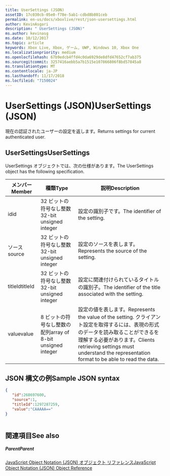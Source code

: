 ```yaml
---
title: UserSettings (JSON)
assetID: 17c030cb-05e0-f78e-5ab1-cdbd8b801ceb
permalink: en-us/docs/xboxlive/rest/json-usersettings.html
author: KevinAsgari
description: " UserSettings (JSON)"
ms.author: kevinasg
ms.date: 10/12/2017
ms.topic: article
keywords: Xbox Live, Xbox, ゲーム, UWP, Windows 10, Xbox One
ms.localizationpriority: medium
ms.openlocfilehash: 67b9edcb4ffd4c0da6929de8dfd47652cf7ab375
ms.sourcegitcommit: 3257416aebb5a7b1515e107866806f8bd57845a8
ms.translationtype: MT
ms.contentlocale: ja-JP
ms.lasthandoff: 11/17/2018
ms.locfileid: "7150024"
---
```

# <a name="usersettings-json"></a><span data-ttu-id="6db9a-104">UserSettings (JSON)</span><span class="sxs-lookup"><span data-stu-id="6db9a-104">UserSettings (JSON)</span></span>
<span data-ttu-id="6db9a-105">現在の認証されたユーザーの設定を返します。</span><span class="sxs-lookup"><span data-stu-id="6db9a-105">Returns settings for current authenticated user.</span></span> 
<a id="ID4EN"></a>

 
## <a name="usersettings"></a><span data-ttu-id="6db9a-106">UserSettings</span><span class="sxs-lookup"><span data-stu-id="6db9a-106">UserSettings</span></span>
 
<span data-ttu-id="6db9a-107">UserSettings オブジェクトでは、次の仕様があります。</span><span class="sxs-lookup"><span data-stu-id="6db9a-107">The UserSettings object has the following specification.</span></span>
 
| <span data-ttu-id="6db9a-108">メンバー</span><span class="sxs-lookup"><span data-stu-id="6db9a-108">Member</span></span>| <span data-ttu-id="6db9a-109">種類</span><span class="sxs-lookup"><span data-stu-id="6db9a-109">Type</span></span>| <span data-ttu-id="6db9a-110">説明</span><span class="sxs-lookup"><span data-stu-id="6db9a-110">Description</span></span>| 
| --- | --- | --- | 
| <span data-ttu-id="6db9a-111">id</span><span class="sxs-lookup"><span data-stu-id="6db9a-111">id</span></span>| <span data-ttu-id="6db9a-112">32 ビットの符号なし整数</span><span class="sxs-lookup"><span data-stu-id="6db9a-112">32-bit unsigned integer</span></span>| <span data-ttu-id="6db9a-113">設定の識別子です。</span><span class="sxs-lookup"><span data-stu-id="6db9a-113">The identifier of the setting.</span></span>| 
| <span data-ttu-id="6db9a-114">ソース</span><span class="sxs-lookup"><span data-stu-id="6db9a-114">source</span></span>| <span data-ttu-id="6db9a-115">32 ビットの符号なし整数</span><span class="sxs-lookup"><span data-stu-id="6db9a-115">32-bit unsigned integer</span></span>| <span data-ttu-id="6db9a-116">設定のソースを表します。</span><span class="sxs-lookup"><span data-stu-id="6db9a-116">Represents the source of the setting.</span></span> | 
| <span data-ttu-id="6db9a-117">titleId</span><span class="sxs-lookup"><span data-stu-id="6db9a-117">titleId</span></span>| <span data-ttu-id="6db9a-118">32 ビットの符号なし整数</span><span class="sxs-lookup"><span data-stu-id="6db9a-118">32-bit unsigned integer</span></span>| <span data-ttu-id="6db9a-119">設定に関連付けられているタイトルの識別子。</span><span class="sxs-lookup"><span data-stu-id="6db9a-119">The identifier of the title associated with the setting.</span></span> | 
| <span data-ttu-id="6db9a-120">value</span><span class="sxs-lookup"><span data-stu-id="6db9a-120">value</span></span>| <span data-ttu-id="6db9a-121">8 ビットの符号なし整数の配列</span><span class="sxs-lookup"><span data-stu-id="6db9a-121">array of 8-bit unsigned integer</span></span>| <span data-ttu-id="6db9a-122">設定の値を表します。</span><span class="sxs-lookup"><span data-stu-id="6db9a-122">Represents the value of the setting.</span></span> <span data-ttu-id="6db9a-123">クライアント設定を取得するには、表現の形式のデータを読み取ることができるを理解する必要があります。</span><span class="sxs-lookup"><span data-stu-id="6db9a-123">Clients retrieving settings must understand the representation format to be able to read the data.</span></span> | 
  
<a id="ID4EJC"></a>

 
## <a name="sample-json-syntax"></a><span data-ttu-id="6db9a-124">JSON 構文の例</span><span class="sxs-lookup"><span data-stu-id="6db9a-124">Sample JSON syntax</span></span>
 

```json
{
   "id":268697600,
   "source":1,
   "titleId":1297287259,
   "value":"CAAAAA=="
}
    
```

  
<a id="ID4ESC"></a>

 
## <a name="see-also"></a><span data-ttu-id="6db9a-125">関連項目</span><span class="sxs-lookup"><span data-stu-id="6db9a-125">See also</span></span>
 
<a id="ID4EUC"></a>

 
##### <a name="parent"></a><span data-ttu-id="6db9a-126">Parent</span><span class="sxs-lookup"><span data-stu-id="6db9a-126">Parent</span></span> 

[<span data-ttu-id="6db9a-127">JavaScript Object Notation (JSON) オブジェクト リファレンス</span><span class="sxs-lookup"><span data-stu-id="6db9a-127">JavaScript Object Notation (JSON) Object Reference</span></span>](atoc-xboxlivews-reference-json.md)

   